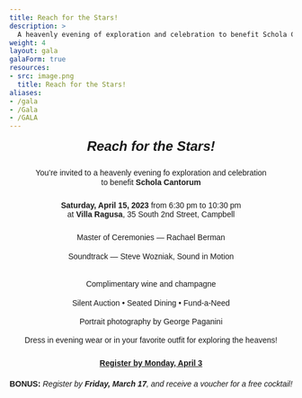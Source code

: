 ```yaml
---
title: Reach for the Stars!
description: >
  A heavenly evening of exploration and celebration to benefit Schola Cantorum
weight: 4
layout: gala
galaForm: true
resources:
- src: image.png
  title: Reach for the Stars!
aliases:
- /gala
- /Gala
- /GALA
---
```


<div style="line-height:1.2;text-align:center;font-family:sans-serif">
<div style="font-family:cursive,sans-serif;font-weight:bold;font-style:italic;font-size:1.5rem;white-space:pre-line"
>Reach for the Stars!</div>
<div style="white-space:pre-line;margin-top:1.5rem"
>You&rsquo;re invited to a heavenly evening fo exploration and celebration
to benefit <b>Schola Cantorum</b></div>
<div style="white-space:pre-line;margin-top:1.5rem"
><b>Saturday, April 15, 2023</b> from&nbsp;6:30&nbsp;pm&nbsp;to&nbsp;10:30&nbsp;pm
at <b>Villa Ragusa</b>, 35&nbsp;South&nbsp;2nd&nbsp;Street,&nbsp;Campbell</div>
<div style="white-space:pre-line;margin-top:1.5rem"
>Master of Ceremonies — Rachael&nbsp;Berman<br>
Soundtrack — Steve Wozniak, Sound&nbsp;in&nbsp;Motion</div>
<div style="white-space:pre-line;margin-top:1rem">
Complimentary wine and champagne<br>
Silent Auction • Seated Dining • Fund-a-Need<br>
Portrait photography by George Paganini</div>
<div style="margin-top:1rem"
>Dress in evening wear or in your favorite outfit for exploring the heavens!
</div>
<div style="font-weight:bold;margin-top:1.5rem">
  <a href="#register">Register by Monday, April 3</a>
</div>
  <div style="margin-top:1.25rem"><b>BONUS:</b> <i>Register by <b>Friday, March 17</b>,
    and receive a voucher for a free cocktail!</i>
</div>
